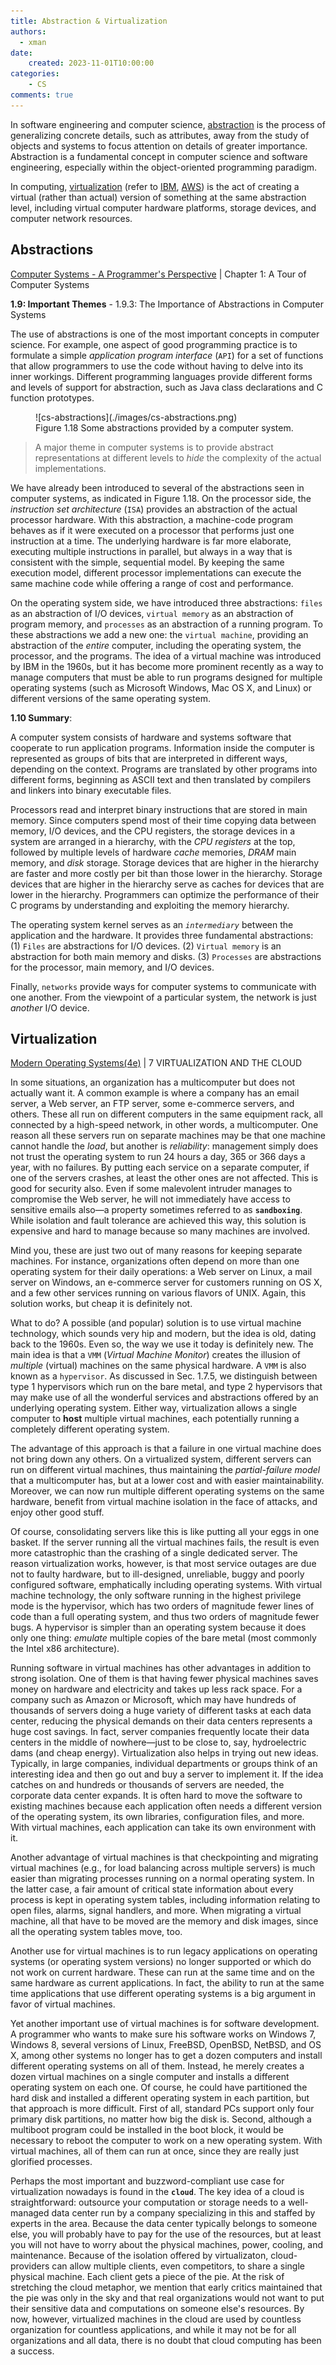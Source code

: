 ```yaml
---
title: Abstraction & Virtualization
authors:
  - xman
date:
    created: 2023-11-01T10:00:00
categories:
    - CS
comments: true
---
```


In software engineering and computer science, [abstraction](https://en.wikipedia.org/wiki/Abstraction_(computer_science)) is the process of generalizing concrete details, such as attributes, away from the study of objects and systems to focus attention on details of greater importance. Abstraction is a fundamental concept in computer science and software engineering, especially within the object-oriented programming paradigm.

In computing, [virtualization](https://en.wikipedia.org/wiki/Virtualization) (refer to [IBM](https://www.ibm.com/topics/virtualization), [AWS](https://aws.amazon.com/what-is/virtualization/)) is the act of creating a virtual (rather than actual) version of something at the same abstraction level, including virtual computer hardware platforms, storage devices, and computer network resources.

<!-- more -->

## Abstractions

[Computer Systems - A Programmer's Perspective](https://www.amazon.com/Computer-Systems-OHallaron-Randal-Bryant/dp/1292101768/) | Chapter 1: A Tour of Computer Systems

**1.9: Important Themes** - 1.9.3: The Importance of Abstractions in Computer Systems

The use of abstractions is one of the most important concepts in computer science. For example, one aspect of good programming practice is to formulate a simple *application program interface* (`API`) for a set of functions that allow programmers to use the code without having to delve into its inner workings. Different programming languages provide different forms and levels of support for abstraction, such as Java class declarations and C function prototypes.

<figure markdown="span">
    ![cs-abstractions](./images/cs-abstractions.png)
    <figcaption>Figure 1.18 Some abstractions provided by a computer system.</figcaption>
</figure>

> A major theme in computer systems is to provide abstract representations at different levels to *hide* the complexity of the actual implementations.

We have already been introduced to several of the abstractions seen in computer systems, as indicated in Figure 1.18. On the processor side, the *instruction set architecture* (`ISA`) provides an abstraction of the actual processor hardware. With this abstraction, a machine-code program behaves as if it were executed on a processor that performs just one instruction at a time. The underlying hardware is far more elaborate, executing multiple instructions in parallel, but always in a way that is consistent with the simple, sequential model. By keeping the same execution model, different processor implementations can execute the same machine code while offering a range of cost and performance.

On the operating system side, we have introduced three abstractions: `files` as an abstraction of I/O devices, `virtual memory` as an abstraction of program memory, and `processes` as an abstraction of a running program. To these abstractions we add a new one: the `virtual machine`, providing an abstraction of the *entire* computer, including the operating system, the processor, and the programs. The idea of a virtual machine was introduced by IBM in the 1960s, but it has become more prominent recently as a way to manage computers that must be able to run programs designed for multiple operating systems (such as Microsoft Windows, Mac OS X, and Linux) or different versions of the same operating system.

**1.10 Summary**:

A computer system consists of hardware and systems software that cooperate to run application programs. Information inside the computer is represented as groups of bits that are interpreted in different ways, depending on the context. Programs are translated by other programs into different forms, beginning as ASCII text and then translated by compilers and linkers into binary executable files.

Processors read and interpret binary instructions that are stored in main memory. Since computers spend most of their time copying data between memory, I/O devices, and the CPU registers, the storage devices in a system are arranged in a hierarchy, with the *CPU registers* at the top, followed by multiple levels of hardware *cache* memories, *DRAM* main memory, and *disk* storage. Storage devices that are higher in the hierarchy are faster and more costly per bit than those lower in the hierarchy. Storage devices that are higher in the hierarchy serve as caches for devices that are lower in the hierarchy. Programmers can optimize the performance of their C programs by understanding and exploiting the memory hierarchy.

The operating system kernel serves as an *`intermediary`* between the application and the hardware. It provides three fundamental abstractions: (1) `Files` are abstractions for I/O devices. (2) `Virtual memory` is an abstraction for both main memory and disks. (3) `Processes` are abstractions for the processor, main memory, and I/O devices.

Finally, `networks` provide ways for computer systems to communicate with one another. From the viewpoint of a particular system, the network is just *another* I/O device.

## Virtualization

[Modern Operating Systems(4e)](https://www.amazon.com/Modern-Operating-Systems-Andrew-Tanenbaum/dp/013359162X/) | 7 VIRTUALIZATION AND THE CLOUD

In some situations, an organization has a multicomputer but does not actually want it. A common example is where a company has an email server, a Web server, an FTP server, some e-commerce servers, and others. These all run on different computers in the same equipment rack, all connected by a high-speed network, in other words, a multicomputer. One reason all these servers run on separate machines may be that one machine cannot handle the *load*, but another is *reliability*: management simply does not trust the operating system to run 24 hours a day, 365 or 366 days a year, with no failures. By putting each service on a separate computer, if one of the servers crashes, at least the other ones are not affected. This is good for security also. Even if some malevolent intruder manages to compromise the Web server, he will not immediately have access to sensitive emails also—a property sometimes referred to as **`sandboxing`**. While isolation and fault tolerance are achieved this way, this solution is expensive and hard to manage because so many machines are involved.

Mind you, these are just two out of many reasons for keeping separate machines. For instance, organizations often depend on more than one operating system for their daily operations: a Web server on Linux, a mail server on Windows, an e-commerce server for customers running on OS X, and a few other services running on various flavors of UNIX. Again, this solution works, but cheap it is definitely not.

What to do? A possible (and popular) solution is to use virtual machine technology, which sounds very hip and modern, but the idea is old, dating back to the 1960s. Even so, the way we use it today is definitely new. The main idea is that a `VMM` (*Virtual Machine Monitor*) creates the illusion of *multiple* (virtual) machines on the same physical hardware. A `VMM` is also known as a `hypervisor`. As discussed in Sec. 1.7.5, we distinguish between type 1 hypervisors which run on the bare metal, and type 2 hypervisors that may make use of all the wonderful services and abstractions offered by an underlying operating system. Either way, virtualization allows a single computer to **host** multiple virtual machines, each potentially running a completely different operating system.

The advantage of this approach is that a failure in one virtual machine does not bring down any others. On a virtualized system, different servers can run on different virtual machines, thus maintaining the *partial-failure model* that a multicomputer has, but at a lower cost and with easier maintainability. Moreover, we can now run multiple different operating systems on the same hardware, benefit from virtual machine isolation in the face of attacks, and enjoy other good stuff.

Of course, consolidating servers like this is like putting all your eggs in one basket. If the server running all the virtual machines fails, the result is even more catastrophic than the crashing of a single dedicated server. The reason virtualization works, however, is that most service outages are due not to faulty hardware, but to ill-designed, unreliable, buggy and poorly configured software, emphatically including operating systems. With virtual machine technology, the only software running in the highest privilege mode is the hypervisor, which has two orders of magnitude fewer lines of code than a full operating system, and thus two orders of magnitude fewer bugs. A hypervisor is simpler than an operating system because it does only one thing: *emulate* multiple copies of the bare metal (most commonly the Intel x86 architecture).

Running software in virtual machines has other advantages in addition to strong isolation. One of them is that having fewer physical machines saves money on hardware and electricity and takes up less rack space. For a company such as Amazon or Microsoft, which may have hundreds of thousands of servers doing a huge variety of different tasks at each data center, reducing the physical demands on their data centers represents a huge cost savings. In fact, server companies frequently locate their data centers in the middle of nowhere—just to be close to, say, hydroelectric dams (and cheap energy). Virtualization also helps in trying out new ideas. Typically, in large companies, individual departments or groups think of an interesting idea and then go out and buy a server to implement it. If the idea catches on and hundreds or thousands of servers are needed, the corporate data center expands. It is often hard to move the software to existing machines because each application often needs a different version of the operating system, its own libraries, configuration files, and more. With virtual machines, each application can take its own environment with it.

Another advantage of virtual machines is that checkpointing and migrating virtual machines (e.g., for load balancing across multiple servers) is much easier than migrating processes running on a normal operating system. In the latter case, a fair amount of critical state information about every process is kept in operating system tables, including information relating to open files, alarms, signal handlers, and more. When migrating a virtual machine, all that have to be moved are the memory and disk images, since all the operating system tables move, too.

Another use for virtual machines is to run legacy applications on operating systems (or operating system versions) no longer supported or which do not work on current hardware. These can run at the same time and on the same hardware as current applications. In fact, the ability to run at the same time applications that use different operating systems is a big argument in favor of virtual machines.

Yet another important use of virtual machines is for software development. A programmer who wants to make sure his software works on Windows 7, Windows 8, several versions of Linux, FreeBSD, OpenBSD, NetBSD, and OS X, among other systems no longer has to get a dozen computers and install different operating systems on all of them. Instead, he merely creates a dozen virtual machines on a single computer and installs a different operating system on each one. Of course, he could have partitioned the hard disk and installed a different operating system in each partition, but that approach is more difficult. First of all, standard PCs support only four primary disk partitions, no matter how big the disk is. Second, although a multiboot program could be installed in the boot block, it would be necessary to reboot the computer to work on a new operating system. With virtual machines, all of them can run at once, since they are really just glorified processes.

Perhaps the most important and buzzword-compliant use case for virtualization nowadays is found in the **`cloud`**. The key idea of a cloud is straightforward: outsource your computation or storage needs to a well-managed data center run by a company specializing in this and staffed by experts in the area. Because the data center typically belongs to someone else, you will probably have to pay for the use of the resources, but at least you will not have to worry about the physical machines, power, cooling, and maintenance. Because of the isolation offered by virtualizaton, cloud-providers can allow multiple clients, even competitors, to share a single physical machine. Each client gets a piece of the pie. At the risk of stretching the cloud metaphor, we mention that early critics maintained that the pie was only in the sky and that real organizations would not want to put their sensitive data and computations on someone else's resources. By now, however, virtualized machines in the cloud are used by countless organization for countless applications, and while it may not be for all organizations and all data, there is no doubt that cloud computing has been a success.
